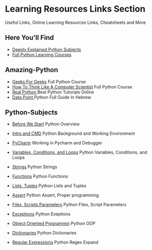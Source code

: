 # Learning Resources Links Section
Useful Links, Online Learning Resources Links, Cheatsheets and More



## Here You'll Find
* [Deeply Explained Python Subjects](#Python-Subjects)
* [Full Python Learning Courses](#Amazing-Python)

## Amazing-Python
* [Geeks For Geeks](https://www.geeksforgeeks.org/keywords-python-set-1/?ref=lbp) 
Full Python Course
* [How To Think Like A Computer Scientist](http://openbookproject.net/thinkcs/python/english3e/index.html#how-to-think-like-a-computer-scientist) 
Full Python Course
* [Real Python ](https://realpython.com/) 
Best Python Tutorials Online
* [Data Point ](https://www.datapoint.training/python-guide) 
Python Full Guide In Hebrew

## Python-Subjects
* [Before We Start](http://data.cyber.org.il/python/1450-3-00.pdf) 
Python Overview

* [Intro and CMD](http://data.cyber.org.il/python/1450-3-01.pdf) 
Python Background and Working Environment

* [PyCharm](http://data.cyber.org.il/python/1450-3-02.pdf) 
Working in Pycharm and Debugger

* [Variables, Conditions, and Loops](http://data.cyber.org.il/python/1450-3-03.pdf) 
Python Variables, Conditions, and Loops

* [Strings](http://data.cyber.org.il/python/1450-3-04.pdf) 
Python Strings

* [Functions](http://data.cyber.org.il/python/1450-3-05.pdf) 
Python Functions

* [Lists, Tuples](http://data.cyber.org.il/python/1450-3-06.pdf) 
Python Lists and Tuples

* [Assert](http://data.cyber.org.il/python/1450-3-07.pdf) 
Python Assert, Proper programming

* [Files, Scripts Parameters](http://data.cyber.org.il/python/1450-3-08.pdf) 
Python Files, Script Parameters

* [Exceptions](http://data.cyber.org.il/python/1450-3-09.pdf) 
Python Exeptions

* [Object Oriented Programmin](http://data.cyber.org.il/python/1450-3-10.pdf) 
Python OOP

* [Dictionaries](http://data.cyber.org.il/python/1450-3-12.pdf) 
Python Dictionaries

* [Regular Expressions](http://data.cyber.org.il/python/1450-3-14.pdf) 
Python Regex Expand


